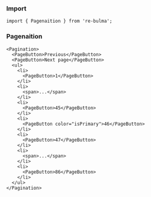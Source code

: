   ### Import
  
  `import { Pagenaition } from 're-bulma';`
  
  ### Pagenaition

    <Pagination>
      <PageButton>Previous</PageButton>
      <PageButton>Next page</PageButton>
      <ul>
        <li>
          <PageButton>1</PageButton>
        </li>
        <li>
          <span>...</span>
        </li>
        <li>
          <PageButton>45</PageButton>
        </li>
        <li>
          <PageButton color="isPrimary">46</PageButton>
        </li>
        <li>
          <PageButton>47</PageButton>
        </li>
        <li>
          <span>...</span>
        </li>
        <li>
          <PageButton>86</PageButton>
        </li>
      </ul>
    </Pagination>
